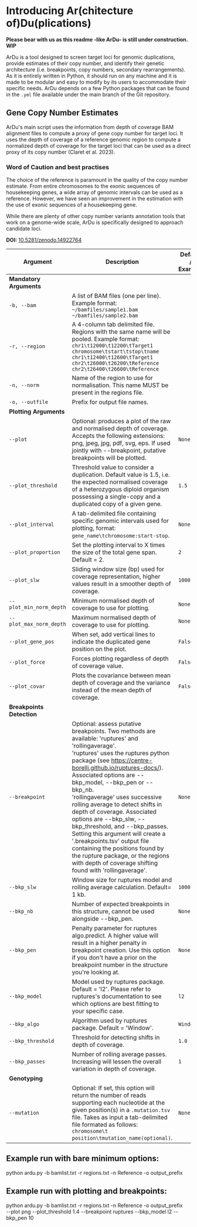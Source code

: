 # Introducing Ar(chitecture of)Du(plications)
**Please bear with us as this readme -like ArDu- is still under construction. WIP**

ArDu is a tool designed to screen target loci for genomic duplications, provide estimates of their copy number, and identify their genetic architecture (i.e. breakpoints, copy numbers, secondary rearrangements). As it is entirely written in Python, it should run on any machine and it is made to be modular and easy to modify by its users to accommodate their specific needs. ArDu depends on a few Python packages that can be found in the `.yml` file available under the main branch of the Git repository.

## Gene Copy Number Estimates

ArDu's main script uses the information from depth of coverage BAM alignment files to compute a proxy of gene copy number for target loci. It uses the depth of coverage of a reference genomic region to compute a normalized depth of coverage for the target loci that can be used as a direct proxy of its copy number (Claret et al. 2023). 

### Word of Caution and best practises 

The choice of the reference is paramount in the quality of the copy number estimate. From entire chromosomes to the exonic sequences of housekeeping genes, a wide array of genomic intervals can be used as a reference. However, we have seen an improvement in the estimation with the use of exonic sequences of a housekeeping gene.

While there are plenty of other copy number variants annotation tools that work on a genome-wide scale, ArDu is specifically designed to approach candidate loci.

**DOI:** [10.5281/zenodo.14922764](https://doi.org/10.5281/zenodo.14922764)

| Argument               | Description                                                                                                            | Default / Example                    |
|------------------------|------------------------------------------------------------------------------------------------------------------------|--------------------------------------|
| **Mandatory Arguments** |                                                                                                                        |                                      |
| `-b, --bam`           | A list of BAM files (one per line). Example format: <br> `~/bamfiles/sample1.bam` <br> `~/bamfiles/sample2.bam`   |                     |
| `-r, --region`        | A 4-column tab delimited file. Regions with the same name will be pooled. Example format: <br> `chr1\t12000\t12200\tTarget1` <br> `chromosome\tstart\tstop\tname` <br> `chr1\t12400\t12600\tTarget1` <br> `chr2\t26000\t26200\tReference` <br> `chr2\t26400\t26600\tReference` | |
| `-n, --norm`         | Name of the region to use for normalisation. This name MUST be present in the regions file.                                   |                               |
| `-o, --outfile`       | Prefix for output file names.                                                                                          |                      |
| **Plotting Arguments** |                                                                                                                        |                                      |
| `--plot`              | Optional: produces a plot of the raw and normalised depth of coverage. Accepts the following extensions: png, jpeg, jpg, pdf, svg, eps. If used jointly with --breakpoint, putative breakpoints will be plotted. | `None`                               |
| `--plot_threshold`    | Threshold value to consider a duplication. Default value is 1.5, i.e. the expected normalised coverage of a heterozygous diploid organism possessing a single-copy and a duplicated copy of a given gene. | `1.5`                                |
| `--plot_interval`     | A tab-delimited file containing specific genomic intervals used for plotting, format: <br>`gene_name\tchromosome:start-stop`. | `None`                               |
| `--plot_proportion`   | Set the plotting interval to X times the size of the total gene span. Default = 2.                                      | `2`                                  |
| `--plot_slw`          | Sliding window size (bp) used for coverage representation, higher values result in a smoother depth of coverage.      | `1000`                               |
| `--plot_min_norm_depth`| Minimum normalised depth of coverage to use for plotting.                                                             | `None`                               |
| `--plot_max_norm_depth`| Maximum normalised depth of coverage to use for plotting.                                                             | `None`                               |
| `--plot_gene_pos`     | When set, add vertical lines to indicate the duplicated gene position on the plot.                                      | `False`                              |
| `--plot_force`        | Forces plotting regardless of depth of coverage value.                                                                  | `False`                              |
| `--plot_covar`        | Plots the covariance between mean depth of coverage and the variance instead of the mean depth of coverage.            | `False`                              |
| **Breakpoints Detection** |                                                                                                                      |                                      |
| `--breakpoint`        | Optional: assess putative breakpoints. Two methods are available: 'ruptures' and 'rollingaverage'. <br> 'ruptures' uses the ruptures python package (see https://centre-borelli.github.io/ruptures-docs/). Associated options are --bkp_model, --bkp_pen or --bkp_nb. <br> 'rollingaverage' uses successive rolling average to detect shifts in depth of coverage. Associated options are --bkp_slw, --bkp_threshold, and --bkp_passes. <br> Setting this argument will create a '.breakpoints.tsv' output file containing the positions found by the rupture package, or the regions with depth of coverage shifting found with 'rollingaverage'. | `None`                               |
| `--bkp_slw`           | Window size for ruptures model and rolling average calculation. Default= 1 kb.                                          | `1000`                               |
| `--bkp_nb`            | Number of expected breakpoints in this structure, cannot be used alongside --bkp_pen.                                   | `None`                               |
| `--bkp_pen`           | Penalty parameter for ruptures algo.predict. A higher value will result in a higher penalty in breakpoint creation. Use this option if you don't have a prior on the breakpoint number in the structure you're looking at. | `None`                               |
| `--bkp_model`         | Model used by ruptures package. Default = 'l2'. Please refer to ruptures's documentation to see which options are best fitting to your specific case.                                                                         | `l2`                                 |
| `--bkp_algo`          | Algorithm used by ruptures package. Default = 'Window'.                                                                  | `Window`                             |
| `--bkp_threshold`     | Threshold for detecting shifts in depth of coverage.                                                                    | `1.0`                                |
| `--bkp_passes`        | Number of rolling average passes. Increasing will lessen the overall variation in depth of coverage.                   | `1`                                  |
| **Genotyping**        |                                                                                                                        |                                      |
| `--mutation`          | Optional: If set, this option will return the number of reads supporting each nucleotide at the given position(s) in a `.mutation.tsv` file. Takes as input a tab-delimited file formated as follows: <br>`chromosome\t position\tmutation_name(optional)`. | `None`                               |


## Example run with bare minimum options:
python ardu.py -b bamlist.txt -r regions.txt -n Reference -o output_prefix
## Example run with plotting and breakpoints:
python ardu.py -b bamlist.txt -r regions.txt -n Reference -o output_prefix \
  --plot png --plot_threshold 1.4 --breakpoint ruptures --bkp_model l2 --bkp_pen 10


